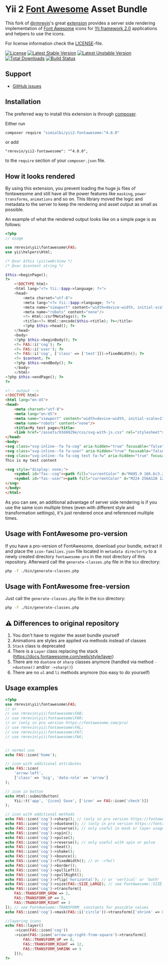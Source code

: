 Yii 2 [Font Awesome](https://fontawesome.com/) Asset Bundle
======================================

This fork of [@rmrevin](https://github.com/rmrevin)'s great [extension](https://github.com/rmrevin/yii2-fontawesome) 
provides a server side rendering implementation of [Font Awesome](https://fontawesome.com/) icons for
[Yii framework 2.0](http://www.yiiframework.com/) applications and helpers to use the icons.

For license information check the [LICENSE](https://github.com/simialbi/yii2-fontawesome/blob/master/LICENSE)-file.

[![License](https://poser.pugx.org/simialbi/yii2-fontawesome/license.svg)](https://packagist.org/packages/simialbi/yii2-fontawesome)
[![Latest Stable Version](https://poser.pugx.org/simialbi/yii2-fontawesome/v/stable.svg)](https://packagist.org/packages/simialbi/yii2-fontawesome)
[![Latest Unstable Version](https://poser.pugx.org/simialbi/yii2-fontawesome/v/unstable.svg)](https://packagist.org/packages/simialbi/yii2-fontawesome)
[![Total Downloads](https://poser.pugx.org/simialbi/yii2-fontawesome/downloads.svg)](https://packagist.org/packages/simialbi/yii2-fontawesome)
[![Build Status](https://github.com/simialbi/yii2-fontawesome/actions/workflows/build.yml/badge.svg)](https://github.com/simialbi/yii2-fontawesome/actions/workflows/build.yml)

Support
-------
* [GitHub issues](https://github.com/simialbi/yii2-fontawesome/issues)

Installation
------------

The preferred way to install this extension is through [composer](https://getcomposer.org/).

Either run

```bash
composer require "simialbi/yii2-fontawesome:^4.0.0"
```

or add

```
"rmrevin/yii2-fontawesome": "^4.0.0",
```

to the `require` section of your `composer.json` file.

How it looks rendered
---------------------
By using this extension, you prevent loading the huge js files of fontawesome and still have all the power features
like `masking`, `power transforms`, `animations` and so on. This library moved the logic and metadata to the server to 
keep the rendering and asset output as small as possible.

An example of what the rendered output looks like on a simple page is as follows: 
```php
<?php
// usage 

use rmrevin\yii\fontawesome\FAS;
use yii\helpers\Html;

/* @var $this \yii\web\View */
/* @var $content string */

$this->beginPage();
?>
    <!DOCTYPE html>
    <html lang="<?= Yii::$app->language; ?>">
    <head>
        <meta charset="utf-8">
        <meta lang="<?= Yii::$app->language; ?>">
        <meta name="viewport" content="width=device-width, initial-scale=1">
        <meta name="robots" content="none"/>
        <?= Html::csrfMetaTags(); ?>
        <title><?= Html::encode($this->title); ?></title>
        <?php $this->head(); ?>
    </head>
    <body>
    <?php $this->beginBody(); ?>
    <?= FAS::i('cog'); ?>
    <?= FAS::i('user'); ?>
    <?= FAS::i('cog', ['class' => ['test']])->fixedWidth(); ?>
    <?= $content; ?>
    <?php $this->endBody(); ?>
    </body>
    </html>
<?php $this->endPage(); ?>
?>
```

```html
<!-- output -->
<!DOCTYPE html>
<html lang="en-US">
<head>
    <meta charset="utf-8">
    <meta lang="en-US">
    <meta name="viewport" content="width=device-width, initial-scale=1">
    <meta name="robots" content="none"/>
    <title>My test page</title>
    <link href="/assets/93d4929e/css/svg-with-js.css" rel="stylesheet">
</head>
<body>
<svg class="svg-inline--fa fa-cog" aria-hidden="true" focusable="false" role="img" data-prefix="fas" data-icon="cog" viewBox="0 0 512 512"><use href="#fas--cog" /></svg>
<svg class="svg-inline--fa fa-user" aria-hidden="true" focusable="false" role="img" data-prefix="fas" data-icon="user" viewBox="0 0 512 512"><use href="#fas--user" /></svg>
<svg class="svg-inline--fa fa-cog test fa-fw" aria-hidden="true" focusable="false" role="img" data-prefix="fas" data-icon="cog" viewBox="0 0 512 512"><use href="#fas--cog" /></svg>
This is my test content

<svg style="display: none;">
    <symbol id="fas--cog"><path fill="currentColor" d="M495.9 166.6c3.2 8.7 .5 18.4-6.4 24.6l-43.3 39.4c1.1 8.3 1.7 16.8 1.7 25.4s-.6 17.1-1.7 25.4l43.3 39.4c6.9 6.2 9.6 15.9 6.4 24.6c-4.4 11.9-9.7 23.3-15.8 34.3l-4.7 8.1c-6.6 11-14 21.4-22.1 31.2c-5.9 7.2-15.7 9.6-24.5 6.8l-55.7-17.7c-13.4 10.3-28.2 18.9-44 25.4l-12.5 57.1c-2 9.1-9 16.3-18.2 17.8c-13.8 2.3-28 3.5-42.5 3.5s-28.7-1.2-42.5-3.5c-9.2-1.5-16.2-8.7-18.2-17.8l-12.5-57.1c-15.8-6.5-30.6-15.1-44-25.4L83.1 425.9c-8.8 2.8-18.6 .3-24.5-6.8c-8.1-9.8-15.5-20.2-22.1-31.2l-4.7-8.1c-6.1-11-11.4-22.4-15.8-34.3c-3.2-8.7-.5-18.4 6.4-24.6l43.3-39.4C64.6 273.1 64 264.6 64 256s.6-17.1 1.7-25.4L22.4 191.2c-6.9-6.2-9.6-15.9-6.4-24.6c4.4-11.9 9.7-23.3 15.8-34.3l4.7-8.1c6.6-11 14-21.4 22.1-31.2c5.9-7.2 15.7-9.6 24.5-6.8l55.7 17.7c13.4-10.3 28.2-18.9 44-25.4l12.5-57.1c2-9.1 9-16.3 18.2-17.8C227.3 1.2 241.5 0 256 0s28.7 1.2 42.5 3.5c9.2 1.5 16.2 8.7 18.2 17.8l12.5 57.1c15.8 6.5 30.6 15.1 44 25.4l55.7-17.7c8.8-2.8 18.6-.3 24.5 6.8c8.1 9.8 15.5 20.2 22.1 31.2l4.7 8.1c6.1 11 11.4 22.4 15.8 34.3zM256 336a80 80 0 1 0 0-160 80 80 0 1 0 0 160z"/></symbol>
    <symbol id="fas--user"><path fill="currentColor" d="M224 256A128 128 0 1 0 224 0a128 128 0 1 0 0 256zm-45.7 48C79.8 304 0 383.8 0 482.3C0 498.7 13.3 512 29.7 512l388.6 0c16.4 0 29.7-13.3 29.7-29.7C448 383.8 368.2 304 269.7 304l-91.4 0z"></path></symbol>
</svg>
</body>
</html>
```

As you can see, an additional advantage of server side rendering is if you use the same icon multiple times (even with
different style and transformation settings), it's just rendered once and referenced multiple times.


Usage with FontAwesome pro-version
----------------------------------
If you have a pro-version of FontAwesome, download your bundle, extract it and place the `icon-families.json` file
located in `metadata directorty` to a newly created directory `fontawesome-pro` in the root directory of this repository.
Afterward call the `generate-classes.php` file in the `bin` directory:

```bash
php -f ./bin/generate-classes.php
```

Usage with FontAwesome free-version
-----------------------------------
Just call the `generate-classes.php` file in the `bin` directory:

```bash
php -f ./bin/generate-classes.php
```

⚠️ Differences to original repository
-------------------------------------
1. You don't have to register the asset bundle yourself
2. Animations are styles are applied via methods instead of classes
3. `Stack` class is deprecated
4. There is a `Layer` class replacing the stack (https://docs.fontawesome.com/web/style/layer)
5. There are no `duotone` or `sharp` classes anymore (handled via method `->duotone()` and/or `->sharp()`)
6. There are no `ul` and `li` methods anymore (too easy to do yourself) 

Usage examples
--------------

```php
<?php
use rmrevin\yii\fontawesome\FAS;
// or
// use rmrevin\yii\fontawesome\FAB;
// use rmrevin\yii\fontawesome\FAR;
// or (only in pro version https://fontawesome.com/pro)
// use rmrevin\yii\fontawesome\FAL;
// use rmrevin\yii\fontawesome\FAT;
// use rmrevin\yii\fontawesome\FAK;


// normal use
echo FAS::icon('home');

// icon with additional attributes
echo FAS::icon(
    'arrow-left', 
    ['class' => 'big', 'data-role' => 'arrow']
);

// icon in button
echo Html::submitButton(
    Yii::t('app', '{icon} Save', ['icon' => FAS::icon('check')])
);

// icon with additional methods
echo FAS::icon('cog')->sharp(); // (only in pro version https://fontawesome.com/pro)
echo FAS::icon('cog')->duotone(); // (only in pro version https://fontawesome.com/pro)
echo FAS::icon('cog')->inverse(); // only useful in mask or layer usage
echo FAS::icon('cog')->spin(); 
echo FAS::icon('cog')->pulse();
echo FAS::icon('cog')->reverse(); // only useful with spin or pulse
echo FAS::icon('cog')->beat();
echo FAS::icon('cog')->shake();
echo FAS::icon('cog')->bounce();
echo FAS::icon('cog')->fixedWidth(); // or ->fw()
echo FAS::icon('cog')->border();
echo FAS::icon('cog')->pullLeft();
echo FAS::icon('cog')->pullRight();
echo FAS::icon('cog')->flip('horizontal'); // or 'vertical' or 'both'
echo FAS::icon('cog')->size(FAS::SIZE_LARGE); // see FontAwesome::SIZE_ constants for possible values
echo FAS::icon('cog')->transform([
    FAS::TRANSFORM_GROW => 2,
    FAS::TRANSFORM_UP => 5,
    FAS::TRANSFORM_RIGHT => 3
]); // see FontAwesome::TRANSFORM_ constants for possible values
echo FAS::icon('cog')->mask(FAS::i('circle'))->transform(['shrink' => 8]);

//layering icons
echo FAS::layer()
    ->icon(FAS::icon('cog'))
    ->icon(FAS::icon('arrow-up-right-from-square')->transform([
        FAS::TRANSFORM_UP => 8,
        FAS::TRANSFORM_RIGHT => 12,
        FAS::TRANSFORM_SHRINK => 5        
    ]));
?>
```
